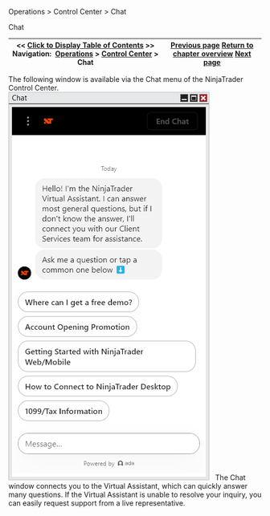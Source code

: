 ﻿
Operations > Control Center > Chat

Chat

| << [Click to Display Table of Contents](chat.md) >> **Navigation:**     [Operations](operations-1.md) > [Control Center](control_center-1.md) > Chat | [Previous page](help_menu-1.md) [Return to chapter overview](control_center-1.md) [Next page](orders_tab-1.md) |
| --- | --- |
The following window is available via the Chat menu of the NinjaTrader Control Center.
 
![chat](chat.png)
 
The Chat window connects you to the Virtual Assistant, which can quickly answer many questions. If the Virtual Assistant is unable to resolve your inquiry, you can easily request support from a live representative.
